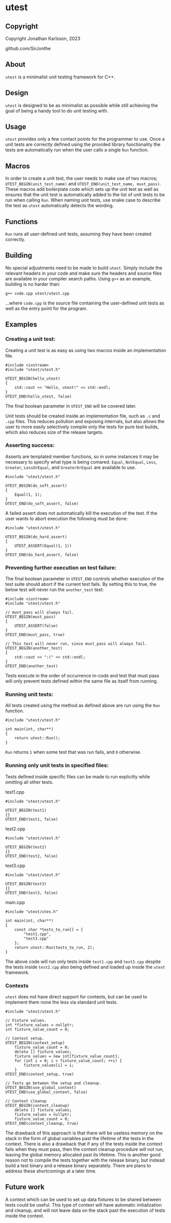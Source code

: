 # utest
## Copyright
Copyright Jonathan Karlsson, 2023

github.com/SirJonthe

## About
`utest` is a minimalist unit testing framework for C++.

## Design
`utest` is designed to be as minimalist as possible while still achieving the goal of being a handy tool to do unit testing with. 

## Usage
`utest` provides only a few contact points for the programmer to use. Once a unit tests are correctly defined using the provided library functionality the tests are automatically run when the user calls a single `Run` function.

## Macros
In order to create a unit test, the user needs to make use of two macros; `UTEST_BEGIN(unit_test_name)` and `UTEST_END(unit_test_name, must_pass)`. These macros add boilerplate code which sets up the unit test as well as ensures that the unit test is automatically added to the list of unit tests to be run when calling `Run`. When naming unit tests, use snake case to describe the test as `utest` automatically detects the wording.

## Functions
`Run` runs all user-defined unit tests, assuming they have been created correctly.

## Building
No special adjustments need to be made to build `utest`. Simply include the relevant headers in your code and make sure the headers and source files are available in your compiler search paths. Using `g++` as an example, building is no harder than:

```
g++ code.cpp utest/utest.cpp
```

...where `code.cpp` is the source file containing the user-defined unit tests as well as the entry point for the program.

## Examples
### Creating a unit test:
Creating a unit test is as easy as using two macros inside an implementation file.

```
#include <iostream>
#include "utest/utest.h"

UTEST_BEGIN(hello_utest)
{
	std::cout << "Hello, utest!" << std::endl;
}
UTEST_END(hello_utest, false)
```

The final boolean parameter in `UTEST_END` will be covered later.

Unit tests should be created inside an implementation file, such as `.c` and `.cpp` files. This reduces pollution and exposing internals, but also allows the user to more easily selectively compile only the tests for pure test builds, which also reduces size of the release targets.

### Asserting success:
Asserts are templated member functions, so in some instances it may be necessary to specify what type is being comared. `Equal`, `NotEqual`, `Less`, `Greater`, `LessOrEqual`, and `GreaterOrEqual` are available to use.

```
#include "utest/utest.h"

UTEST_BEGIN(do_soft_assert)
{
	Equal(1, 1);
}
UTEST_END(do_soft_assert, false)
```

A failed assert does not automatically kill the execution of the test. If the user wants to abort execution the following must be done:

```
#include "utest/utest.h"

UTEST_BEGIN(do_hard_assert)
{
	UTEST_ASSERT(Equal(1, 1))
}
UTEST_END(do_hard_assert, false)
```

### Preventing further execution on test failure:
The final boolean parameter in `UTEST_END` controls whether execution of the test suite should abort if the current test fails. By setting this to true, the below test will never run the `another_test` test:

```
#include <iostream>
#include "utest/utest.h"

// must_pass will always fail.
UTEST_BEGIN(must_pass)
{
	UTEST_ASSERT(false)
}
UTEST_END(must_pass, true)

// This test will never run, since must_pass will always fail.
UTEST_BEGIN(another_test)
{
	std::cout << ":(" << std::endl;
}
UTEST_END(another_test)
```

Tests execute in the order of occurrence in-code and test that must pass will only prevent tests defined within the same file as itself from running.

### Running unit tests:
All tests created using the method as defined above are run using the `Run` function.

```
#include "utest/utest.h"

int main(int, char**)
{
	return utest::Run();
}
```

`Run` returns `1` when some test that was run fails, and `0` otherwise.

### Running only unit tests in specified files:
Tests defined inside specific files can be made to run explicitly while omitting all other tests.

test1.cpp
```
#include "utest/utest.h"

UTEST_BEGIN(test1)
{}
UTEST_END(test1, false)
```

test2.cpp
```
#include "utest/utest.h"

UTEST_BEGIN(test2)
{}
UTEST_END(test2, false)
```

test3.cpp
```
#include "utest/utest.h"

UTEST_BEGIN(test3)
{}
UTEST_END(test3, false)
```

main.cpp
```
#include "utest/utes.h"

int main(int, char**)
{
	const char *tests_to_run[] = {
		"test1.cpp",
		"test3.cpp"
	};
	return utest::Run(tests_to_run, 2);
}
```

The above code will run only tests inside `test1.cpp` and `test3.cpp` despite the tests inside `test2.cpp` also being defined and loaded up inside the `utest` framework.

### Contexts

`utest` does not have direct support for contexts, but can be used to implement them none the less via standard unit tests.

```
#include "utest/utest.h"

// Fixture values.
int *fixture_values = nullptr;
int fixture_value_count = 0;

// Context setup.
UTEST_BEGIN(context_setup)
	fixture_value_count = 0;
	delete [] fixture_values;
	fixture_values = new int[fixture_value_count];
	for (int i = 0; i < fixture_value_count; ++i) {
		fixture_values[i] = i;
	}
UTEST_END(context_setup, true)

// Tests go between the setup and cleanup.
UTEST_BEGIN(use_global_context)
UTEST_END(use_global_context, false)

// Context cleanup
UTEST_BEGIN(context_cleanup)
	delete [] fixture_values;
	fixture_values = nullptr;
	fixture_value_count = 0;
UTEST_END(context_cleanup, true)
```

The drawback of this approach is that there will be useless memory on the stack in the form of global variables past the lifetime of the tests in the context. There is also a drawback that if any of the tests inside the context fails when they must pass, then the context cleanup procedure will not run, leaving the global memory allocated past its lifetime. This is another good reason not to compile the tests together with the release binary, but instead build a test binary and a release binary separately. There are plans to address these shortcomings at a later time.

## Future work
A context which can be used to set up data fixtures to be shared between tests could be useful. This type of context will have automatic initialization and cleanup, and will not leave data on the stack past the execution of tests inside the context.
